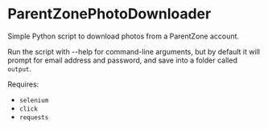 # ParentZonePhotoDownloader
Simple Python script to download photos from a ParentZone account.

Run the script with --help for command-line arguments, but by default it will prompt for
email address and password, and save into a folder called `output`.

Requires:
 - `selenium`
 - `click`
 - `requests`
